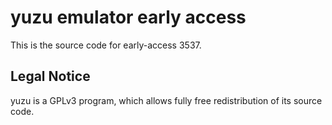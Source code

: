 yuzu emulator early access
=============

This is the source code for early-access 3537.

## Legal Notice

yuzu is a GPLv3 program, which allows fully free redistribution of its source code.